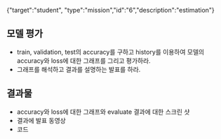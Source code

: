 {"target":"student", "type":"mission","id":"6","description":"estimation"}
## 모델 평가
* train, validation, test의 accuracy를 구하고 history를 이용하여 모델의 accuracy와 loss에 대한 그래프를 그리고 평가하라.
* 그래프를 해석하고 결과를 설명하는 발표를 하라.

## 결과물
* accuracy와 loss에 대한 그래프와 evaluate 결과에 대한 스크린 샷
* 결과에 발표 동영상
* 코드
